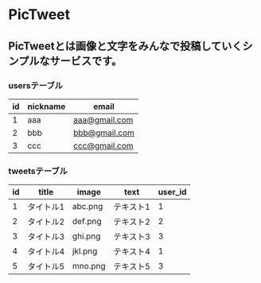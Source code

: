 # PicTweet

## PicTweetとは画像と文字をみんなで投稿していくシンプルなサービスです。

### usersテーブル
|id|nickname|email|
|--|--------|-----|
|1|aaa|aaa@gmail.com|
|2|bbb|bbb@gmail.com|
|3|ccc|ccc@gmail.com|

### tweetsテーブル
|id|title|image|text|user_id|
|--|-----|-----|----|-------|
|1|タイトル1|abc.png|テキスト1|1|
|2|タイトル2|def.png|テキスト2|2|
|3|タイトル3|ghi.png|テキスト3|3|
|4|タイトル4|jkl.png|テキスト4|1|
|5|タイトル5|mno.png|テキスト5|3|